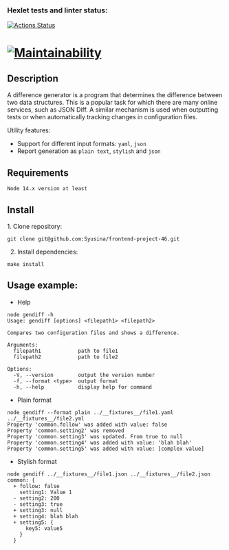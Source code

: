 ### Hexlet tests and linter status:
[![Actions Status](https://github.com/MrKeke/frontend-project-46/workflows/hexlet-check/badge.svg)](https://github.com/MrKeke/frontend-project-46/actions)

[![Maintainability](https://api.codeclimate.com/v1/badges/b82c0210b9d6d01d7041/maintainability)](https://codeclimate.com/github/MrKeke/frontend-project-46/maintainability)
=======
<h2>Description</h2>
A difference generator is a program that determines the difference between two data structures. This is a popular task for which there are many online services, such as JSON Diff. A similar mechanism is used when outputting tests or when automatically tracking changes in configuration files.

Utility features:
- Support for different input formats: `yaml`, `json`
- Report generation as `plain text`, `stylish` and `json`

<h2>Requirements</h2>

```
Node 14.x version at least
```

<h2>Install</h2>
1. Clone repository:

```
git clone git@github.com:Syusina/frontend-project-46.git
```

2. Install dependencies:
```
make install
```

<h2>Usage example:</h2>

- Help

```
node gendiff -h
Usage: gendiff [options] <filepath1> <filepath2>

Compares two configuration files and shows a difference.

Arguments:
  filepath1            path to file1
  filepath2            path to file2

Options:
  -V, --version        output the version number
  -f, --format <type>  output format
  -h, --help           display help for command
  ```

  - Plain format
 
  ```
node gendiff --format plain ../__fixtures__/file1.yaml ../__fixtures__/file2.yml
Property 'common.follow' was added with value: false
Property 'common.setting2' was removed
Property 'common.setting3' was updated. From true to null
Property 'common.setting4' was added with value: 'blah blah'
Property 'common.setting5' was added with value: [complex value]
```

- Stylish format

```
node gendiff ../__fixtures__/file1.json ../__fixtures__/file2.json
common: {
  + follow: false
    setting1: Value 1
  - setting2: 200
  - setting3: true
  + setting3: null
  + setting4: blah blah
  + setting5: {
      key5: value5
    }
  }
